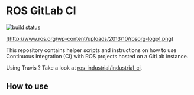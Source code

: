 ROS GitLab CI
===

[![build status](https://gitlab.com/VictorLamoine/ros_gitlab_ci/badges/master/build.svg)](https://gitlab.com/VictorLamoine/ros_gitlab_ci/commits/master)

[!(http://www.ros.org/wp-content/uploads/2013/10/rosorg-logo1.png)](http://www.ros.org/)


This repository contains helper scripts and instructions on how to use Continuous Integration (CI) with ROS projects hosted on a GitLab instance.

Using Travis ? Take a look at [ros-industrial/industrial_ci](https://github.com/ros-industrial/industrial_ci).

How to use
---
